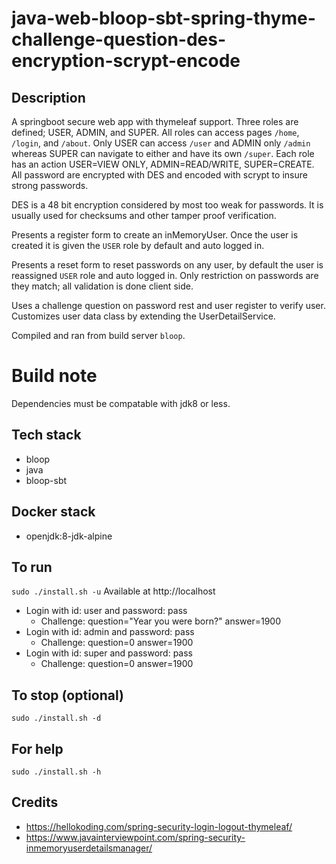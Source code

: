 # java-web-bloop-sbt-spring-thyme-challenge-question-des-encryption-scrypt-encode

## Description
A springboot secure web app with thymeleaf support.
Three roles are defined; USER, ADMIN, and SUPER. All roles
can access pages `/home`, `/login`, and `/about`. Only USER
can access `/user` and ADMIN only `/admin` whereas SUPER can
navigate to either and have its own `/super`. Each role
has an action USER=VIEW ONLY, ADMIN=READ/WRITE, SUPER=CREATE.
All password are encrypted with DES and encoded with scrypt
to insure strong passwords.

DES is a 48 bit encryption considered by most too weak
for passwords. It is usually used for checksums and other
tamper proof verification.

Presents a register form to create an inMemoryUser.
Once the user is created it is given the `USER` role
by default and auto logged in.

Presents a reset form to reset passwords on any user,
by default the user is reassigned `USER` role and auto
logged in. Only restriction on passwords are they match;
all validation is done client side.

Uses a challenge question on password rest and user register
to verify user. Customizes user data class by extending the
UserDetailService.

Compiled and ran from build server `bloop`.

# Build note
Dependencies must be compatable with jdk8 or less.

## Tech stack
- bloop
- java
- bloop-sbt

## Docker stack
- openjdk:8-jdk-alpine

## To run
`sudo ./install.sh -u`
Available at http://localhost
- Login with id: user and password: pass
  - Challenge: question="Year you were born?" answer=1900
- Login with id: admin and password: pass
  - Challenge: question=0 answer=1900
- Login with id: super and password: pass
  - Challenge: question=0 answer=1900

## To stop (optional)
`sudo ./install.sh -d`

## For help
`sudo ./install.sh -h`

## Credits
- https://hellokoding.com/spring-security-login-logout-thymeleaf/
- https://www.javainterviewpoint.com/spring-security-inmemoryuserdetailsmanager/

